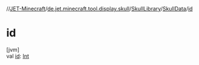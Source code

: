 //[JET-Minecraft](../../../../index.md)/[de.jet.minecraft.tool.display.skull](../../index.md)/[SkullLibrary](../index.md)/[SkullData](index.md)/[id](id.md)

# id

[jvm]\
val [id](id.md): [Int](https://kotlinlang.org/api/latest/jvm/stdlib/kotlin/-int/index.html)
